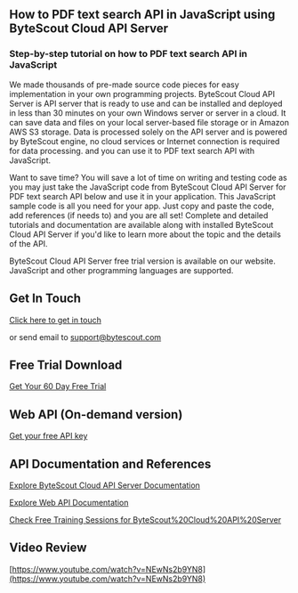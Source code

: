 ## How to PDF text search API in JavaScript using ByteScout Cloud API Server

### Step-by-step tutorial on how to PDF text search API in JavaScript

We made thousands of pre-made source code pieces for easy implementation in your own programming projects. ByteScout Cloud API Server is API server that is ready to use and can be installed and deployed in less than 30 minutes on your own Windows server or server in a cloud. It can save data and files on your local server-based file storage or in Amazon AWS S3 storage. Data is processed solely on the API server and is powered by ByteScout engine, no cloud services or Internet connection is required for data processing. and you can use it to PDF text search API with JavaScript.

Want to save time? You will save a lot of time on writing and testing code as you may just take the JavaScript code from ByteScout Cloud API Server for PDF text search API below and use it in your application. This JavaScript sample code is all you need for your app. Just copy and paste the code, add references (if needs to) and you are all set! Complete and detailed tutorials and documentation are available along with installed ByteScout Cloud API Server if you'd like to learn more about the topic and the details of the API.

ByteScout Cloud API Server free trial version is available on our website. JavaScript and other programming languages are supported.

## Get In Touch

[Click here to get in touch](https://bytescout.zendesk.com/hc/en-us/requests/new?subject=ByteScout%20Cloud%20API%20Server%20Question)

or send email to [support@bytescout.com](mailto:support@bytescout.com?subject=ByteScout%20Cloud%20API%20Server%20Question) 

## Free Trial Download

[Get Your 60 Day Free Trial](https://bytescout.com/download/web-installer?utm_source=github-readme)

## Web API (On-demand version)

[Get your free API key](https://pdf.co/documentation/api?utm_source=github-readme)

## API Documentation and References

[Explore ByteScout Cloud API Server Documentation](https://bytescout.com/documentation/index.html?utm_source=github-readme)

[Explore Web API Documentation](https://pdf.co/documentation/api?utm_source=github-readme)

[Check Free Training Sessions for ByteScout%20Cloud%20API%20Server](https://academy.bytescout.com/)

## Video Review

[https://www.youtube.com/watch?v=NEwNs2b9YN8](https://www.youtube.com/watch?v=NEwNs2b9YN8)